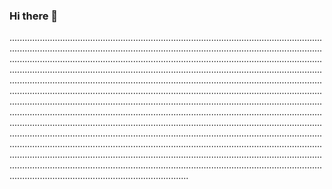 ### Hi there 👋

...................................................................................................................................................................................................................................................................................................................................................................................................................................................................................................................................................................................................................................................................................................................................................................................................................................................................................................................................................................................................................................................................................................................................................................................................................................................................................................................................................................................................................................................................................................................................................................................................................................................................................................................................................